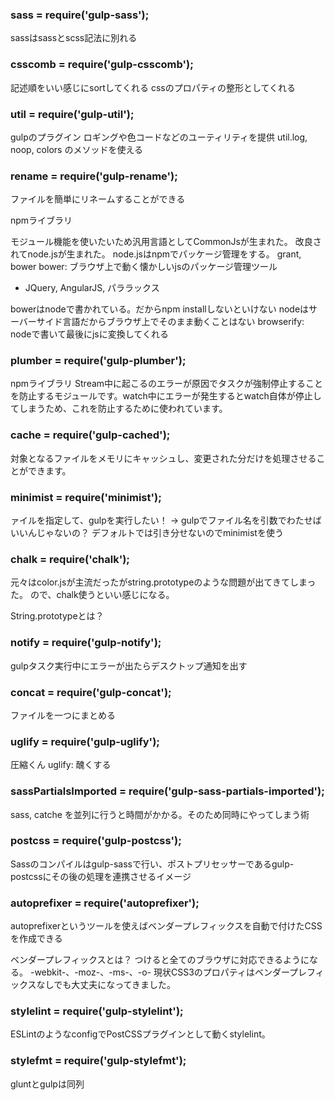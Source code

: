 ### sass = require('gulp-sass');

sassはsassとscss記法に別れる

### csscomb = require('gulp-csscomb');

記述順をいい感じにsortしてくれる
cssのプロパティの整形としてくれる

### util = require('gulp-util');

gulpのプラグイン
ロギングや色コードなどのユーティリティを提供
util.log, noop, colors のメソッドを使える

### rename = require('gulp-rename');
ファイルを簡単にリネームすることができる

npmライブラリ

モジュール機能を使いたいため汎用言語としてCommonJsが生まれた。
改良されてnode.jsが生まれた。
node.jsはnpmでパッケージ管理をする。
grant, bower
bower: ブラウザ上で動く懐かしいjsのパッケージ管理ツール
- JQuery, AngularJS, パララックス

bowerはnodeで書かれている。だからnpm installしないといけない
nodeはサーバーサイド言語だからブラウザ上でそのまま動くことはない
browserify: nodeで書いて最後にjsに変換してくれる

### plumber = require('gulp-plumber');

npmライブラリ
Stream中に起こるのエラーが原因でタスクが強制停止することを防止するモジュールです。watch中にエラーが発生するとwatch自体が停止してしまうため、これを防止するために使われています。

### cache = require('gulp-cached');

対象となるファイルをメモリにキャッシュし、変更された分だけを処理させることができます。

### minimist = require('minimist');

ァイルを指定して、gulpを実行したい！ -> gulpでファイル名を引数でわたせばいいんじゃないの？ デフォルトでは引き分せないのでminimistを使う

### chalk = require('chalk');
元々はcolor.jsが主流だったがstring.prototypeのような問題が出てきてしまった。
ので、chalk使うといい感じになる。

String.prototypeとは？

### notify = require('gulp-notify');

gulpタスク実行中にエラーが出たらデスクトップ通知を出す

### concat = require('gulp-concat');

ファイルを一つにまとめる

### uglify = require('gulp-uglify');

圧縮くん
uglify: 醜くする

### sassPartialsImported = require('gulp-sass-partials-imported');

sass, catche を並列に行うと時間がかかる。そのため同時にやってしまう術

### postcss = require('gulp-postcss');

Sassのコンパイルはgulp-sassで行い、ポストプリセッサーであるgulp-postcssにその後の処理を連携させるイメージ

### autoprefixer = require('autoprefixer');

autoprefixerというツールを使えばベンダープレフィックスを自動で付けたCSSを作成できる

ベンダープレフィックスとは？
つけると全てのブラウザに対応できるようになる。
-webkit-、-moz-、-ms-、-o-
現状CSS3のプロパティはベンダープレフィックスなしでも大丈夫になってきました。

### stylelint = require('gulp-stylelint');

ESLintのようなconfigでPostCSSプラグインとして動くstylelint。

### stylefmt = require('gulp-stylefmt');

gluntとgulpは同列
